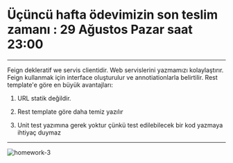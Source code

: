 # Üçüncü hafta ödevimizin son teslim zamanı :  29 Ağustos Pazar saat 23:00

---

Feign dekleratif we servis clientidir. Web servislerini yazmamızı kolaylaştırır.  Feign kullanmak için interface oluşturulur ve annotiationlarla belirtilir.
Rest template'e göre en büyük avantajları:

1. URL statik değildir.

2. Rest template göre daha temiz yazılır

3. Unit test yazımına gerek yoktur çünkü test edilebilecek bir kod yazmaya ihtiyaç duymaz

---

![homework-3](https://user-images.githubusercontent.com/45206582/130367375-bd448187-9b20-41aa-9608-d0ae906e862a.PNG)
